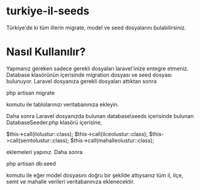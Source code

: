 # turkiye-il-seeds
Türkiye'de ki tüm illerin migrate, model ve seed dosyalarını bulabilirsiniz.

<h1>Nasıl Kullanılır?</h1>
Yapmanız gereken sadece gerekli dosyaları laravel'inize entegre etmeniz. Database klasörünün içerisinde migration dosyası ve seed dosyası bulunuyor. 
Laravel dosyanıza gerekli dosyaları attıktan sonra

php artisan migrate

komutu ile tablolarınızı veritabanınıza ekleyin.

Daha sonra Laravel dosyanızda bulunan database\seeds içerisinde bulunan DatabaseSeeder.php klasörü içerisine,

$this->call(ilolustur::class);
$this->call(ilceolustur::class);
$this->call(semtolustur::class);
$this->call(mahalleolustur::class);

eklemeleri yapınız. Daha sonra

php artisan db:seed

komutu ile eğer model dosyasını doğru bir şekilde attıysanız tüm il, ilçe, semt ve mahalle verileri veritabanınıza eklenecektir.